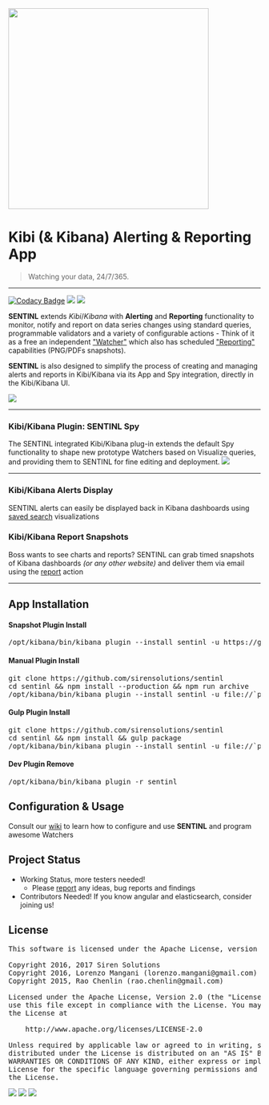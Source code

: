 <img src="http://i.imgur.com/s4TKpbF.png" width="400"/>

# Kibi (& Kibana) Alerting & Reporting App

> Watching your data, 24/7/365. 

---
[![Codacy Badge](https://api.codacy.com/project/badge/Grade/77b040968c354d6597ff60a615195a1a)](https://www.codacy.com/app/lorenzo-mangani/sentinl?utm_source=github.com&amp;utm_medium=referral&amp;utm_content=sirensolutions/sentinl&amp;utm_campaign=Badge_Grade)
<img src="https://img.shields.io/badge/kibana-4.5+-green.svg"/>
<img src="https://img.shields.io/badge/elasticsearch-2.*-green.svg"/>


**SENTINL** extends *Kibi*/*Kibana* with **Alerting** and **Reporting** functionality to monitor, notify and report on data series changes using standard queries, programmable validators and a variety of configurable actions - Think of it as a free an independent ["Watcher"](https://www.elastic.co/guide/en/watcher/current/introduction.html) which also has scheduled ["Reporting"](https://www.elastic.co/products/reporting) capabilities (PNG/PDFs snapshots).

**SENTINL** is also designed to simplify the process of creating and managing alerts and reports in Kibi/Kibana via its App and Spy integration, directly in the Kibi/Kibana UI.

<!--<img src="http://i.imgur.com/aDHvUxf.png" width="400" /> -->

<img src="http://i.imgur.com/fpDs7lo.gif" />

---

### Kibi/Kibana Plugin: SENTINL Spy
The SENTINL integrated Kibi/Kibana plug-in extends the default Spy functionality to shape new prototype Watchers based on Visualize queries, and providing them to SENTINL for fine editing and deployment.
<img src="http://i.imgur.com/bw9LFvU.png" />

---

### Kibi/Kibana Alerts Display
SENTINL alerts can easily be displayed back in Kibana dashboards using [saved search](https://github.com/sirensolutions/sentinl/wiki/KAAE-Alerts-in-Dashboard) visualizations

### Kibi/Kibana Report Snapshots
Boss wants to see charts and reports? SENTINL can grab timed snapshots of Kibana dashboards _(or any other website)_ and deliver them via email using the [report](https://github.com/sirensolutions/sentinl/wiki/KAAE-Report-Example) action


--------------

## App Installation

#### Snapshot Plugin Install
<pre>
/opt/kibana/bin/kibana plugin --install sentinl -u https://github.com/sirensolutions/sentinl/releases/download/snapshot/sentinl-latest.tar.gz
</pre>

#### Manual Plugin Install
<pre>
git clone https://github.com/sirensolutions/sentinl
cd sentinl && npm install --production && npm run archive
/opt/kibana/bin/kibana plugin --install sentinl -u file://`pwd`/sentinl-latest.tar.gz
</pre>

#### Gulp Plugin Install
<pre>
git clone https://github.com/sirensolutions/sentinl
cd sentinl && npm install && gulp package
/opt/kibana/bin/kibana plugin --install sentinl -u file://`pwd`/target/gulp/sentinl.zip
</pre>


#### Dev Plugin Remove
<pre>
/opt/kibana/bin/kibana plugin -r sentinl
</pre>

## Configuration & Usage
Consult our [wiki](https://github.com/sirensolutions/sentinl/wiki) to learn how to configure and use **SENTINL** and program awesome Watchers


## Project Status 

* Working Status, more testers needed!
  * Please [report](https://github.com/sirensolutions/sentinl/issues) any ideas, bug reports and findings
* Contributors Needed! If you know angular and elasticsearch, consider joining us!
 


 
## License
<pre>
This software is licensed under the Apache License, version 2 ("ALv2"), quoted below.

Copyright 2016, 2017 Siren Solutions
Copyright 2016, Lorenzo Mangani (lorenzo.mangani@gmail.com)
Copyright 2015, Rao Chenlin (rao.chenlin@gmail.com)

Licensed under the Apache License, Version 2.0 (the "License"); you may not
use this file except in compliance with the License. You may obtain a copy of
the License at

    http://www.apache.org/licenses/LICENSE-2.0

Unless required by applicable law or agreed to in writing, software
distributed under the License is distributed on an "AS IS" BASIS, WITHOUT
WARRANTIES OR CONDITIONS OF ANY KIND, either express or implied. See the
License for the specific language governing permissions and limitations under
the License.
</pre>

<img src="https://img.shields.io/github/license/sirensolutions/sentinl-private.svg"/>
<img src="https://img.shields.io/badge/made%20with-love-red.svg"/>
<img src="https://img.shields.io/badge/made%20with-nano-blue.svg"/>
